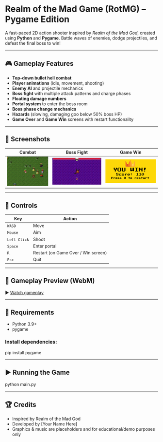 # Realm of the Mad Game (RotMG) – Pygame Edition

A fast-paced 2D action shooter inspired by *Realm of the Mad God*, created using **Python** and **Pygame**. Battle waves of enemies, dodge projectiles, and defeat the final boss to win!

---

## 🎮 Gameplay Features

- **Top-down bullet hell combat**
- **Player animations** (idle, movement, shooting)
- **Enemy AI** and projectile mechanics
- **Boss fight** with multiple attack patterns and charge phases
- **Floating damage numbers**
- **Portal system** to enter the boss room
- **Boss phase change mechanics**
- **Hazards** (slowing, damaging goo below 50% boss HP)
- **Game Over** and **Game Win** screens with restart functionality

---

## 📸 Screenshots

| Combat | Boss Fight | Game Win |
|--------|------------|----------|
| ![](assets/footage/combat.png) | ![](assets/footage/boss.png) | ![](assets/footage/win.png) |

---

## 🚀 Controls

| Key | Action |
|-----|--------|
| `WASD` | Move |
| `Mouse` | Aim |
| `Left Click` | Shoot |
| `Space` | Enter portal |
| `R` | Restart (on Game Over / Win screen) |
| `Esc` | Quit |

---

## 🎥 Gameplay Preview (WebM)

▶️ [Watch gameplay]([assets/footage/gameplay.webm](https://imgur.com/a/rCwHDYg))

---

## 🧰 Requirements

- Python 3.9+
- pygame

### Install dependencies:
pip install pygame

---

## ▶️ Running the Game
python main.py

---

## 🏆 Credits

- Inspired by Realm of the Mad God
- Developed by [Your Name Here]
- Graphics & music are placeholders and for educational/demo purposes only
